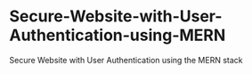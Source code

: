 # Secure-Website-with-User-Authentication-using-MERN
Secure Website with User Authentication using the MERN stack
